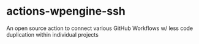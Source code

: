 # actions-wpengine-ssh
An open source action to connect various GitHub Workflows w/ less code duplication within individual projects
